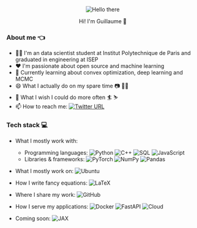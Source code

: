 <p align="center">
  <img src="https://media1.tenor.com/images/6a4df9527c54d4528fb2b2ab47e7d422/tenor.gif?itemid=13774600" alt="Hello there">
</p>

<p align="center">
Hi! I'm Guillaume 👋
</p>

### About me 👈

- 👨‍🦱 I'm an data scientist student at Institut Polytechnique de Paris and graduated in engineering at ISEP
- :heart: I'm passionate about open source and machine learning
- 🌱 Currently learning about convex optimization, deep learning and MCMC
- 😄 What I actually do on my spare time 📷 🚵‍♂️ 
- 👀 What I wish I could do more often 🏄 ⛷️
- 📫 How to reach me: [![Twitter URL](https://img.shields.io/twitter/url/https/twitter.com/guphilippee.svg?style=social&label=Follow%20%40guphilippee)](https://twitter.com/guphilippee)

### Tech stack 💻

- What I mostly work with:
   - Programming languages: ![Python](https://img.shields.io/badge/-Python-3776AB?style=flat-square&logo=Python&logoColor=white)
![C++](https://img.shields.io/badge/-C%2B%2B-00599C?style=flat-square&logo=C%2B%2B&logoColor=white)
![SQL](https://img.shields.io/badge/-SQL-4479A1?style=flat-square&logo=MySQL&logoColor=white)
![JavaScript](https://img.shields.io/badge/-JavaScript-F7DF1E?style=flat-square&logo=JavaScript&logoColor=black)
    - Libraries & frameworks: ![PyTorch](https://img.shields.io/badge/-PyTorch-EE4C2C?style=flat-square&logo=PyTorch&logoColor=white)
![NumPy](https://img.shields.io/badge/-NumPy-013243?style=flat-square&logo=NumPy&logoColor=white)
![Pandas](https://img.shields.io/badge/-pandas-150458?style=flat-square&logo=pandas&logoColor=white)

- What I mostly work on: ![Ubuntu](https://img.shields.io/badge/-Ubuntu-E95420?style=flat-square&logo=ubuntu&logoColor=white) 

- How I write fancy equations: ![LaTeX](https://img.shields.io/badge/-LaTeX-008080?style=flat-square&logo=LaTeX&logoColor=white)

- Where I share my work: ![GitHub](https://img.shields.io/badge/-GitHub-181717?style=flat-square&logo=github)

- How I serve my applications: ![Docker](https://img.shields.io/badge/Container-Docker-2496ED?style=flat-square&logo=Docker&logoColor=white) ![FastAPI](https://img.shields.io/badge/Web-FastAPI-009688?style=flat-square&logo=fastapi&logoColor=white) 
![Cloud](https://img.shields.io/badge/Cloud-AWS-FF9900?style=flat-square&logo=amazon-aws&logoColor=white)

- Coming soon: ![JAX](https://img.shields.io/badge/-JAX-A8A4A3?style=flat-square&logo=JAX&logoColor=white)
